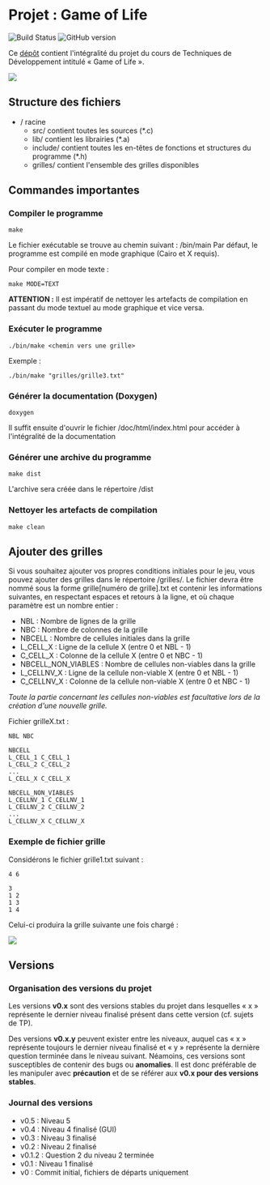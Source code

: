 # Projet : Game of Life

![Build Status](https://semaphoreapp.com/api/v1/projects/d4cca506-99be-44d2-b19e-176f36ec8cf1/128505/shields_badge.svg)
![GitHub version](https://d25lcipzij17d.cloudfront.net/badge.svg?id=gh&type=6&v=0.5&x2=0)

Ce [dépôt](https://git.unistra.fr/bflesch/Projet-Game-of-Life) contient l'intégralité du projet du cours de Techniques de Développement intitulé « Game of Life ».


![](https://fboris.com/documents/project-game-of-life-techdev/preview-gui.gif)


Structure des fichiers
----------------------

- / racine
	- src/ contient toutes les sources (*.c)
	- lib/ contient les librairies (*.a)
	- include/ contient toutes les en-têtes de fonctions et structures du programme (*.h)
	- grilles/ contient l'ensemble des grilles disponibles

Commandes importantes
---------------------

### Compiler le programme

~~~{.sh}
make
~~~
Le fichier exécutable se trouve au chemin suivant : /bin/main
Par défaut, le programme est compilé en mode graphique (Cairo et X requis).

Pour compiler en mode texte :
~~~{.sh}
make MODE=TEXT
~~~

**ATTENTION :** Il est impératif de nettoyer les artefacts de compilation en passant du mode textuel au mode graphique et vice versa.

### Exécuter le programme

~~~{.sh}
./bin/make <chemin vers une grille>
~~~

Exemple :
~~~{.sh}
./bin/make "grilles/grille3.txt"
~~~

### Générer la documentation (Doxygen)

~~~{.sh}
doxygen
~~~
Il suffit ensuite d'ouvrir le fichier /doc/html/index.html pour accéder à l'intégralité de la documentation

### Générer une archive du programme

~~~{.sh}
make dist
~~~
L'archive sera créée dans le répertoire /dist

### Nettoyer les artefacts de compilation

~~~{.sh}
make clean
~~~

Ajouter des grilles
---------------------------
Si vous souhaitez ajouter vos propres conditions initiales pour le jeu, vous pouvez ajouter des grilles dans le répertoire /grilles/. Le fichier devra être nommé sous la forme grille[numéro de grille].txt et contenir les informations suivantes, en respectant espaces et retours à la ligne, et où chaque paramètre est un nombre entier :
- NBL : Nombre de lignes de la grille
- NBC : Nombre de colonnes de la grille
- NBCELL : Nombre de cellules initiales dans la grille
- L_CELL_X : Ligne de la cellule X (entre 0 et NBL - 1)
- C_CELL_X : Colonne de la cellule X (entre 0 et NBC - 1)
- NBCELL_NON_VIABLES : Nombre de cellules non-viables dans la grille
- L_CELLNV_X : Ligne de la cellule non-viable X (entre 0 et NBL - 1)
- C_CELLNV_X : Colonne de la cellule non-viable X (entre 0 et NBC - 1)

*Toute la partie concernant les cellules non-viables est facultative lors de la création d'une nouvelle grille.*

Fichier grilleX.txt :
~~~{.txt}
NBL NBC

NBCELL
L_CELL_1 C_CELL_1
L_CELL_2 C_CELL_2
...
L_CELL_X C_CELL_X

NBCELL_NON_VIABLES
L_CELLNV_1 C_CELLNV_1
L_CELLNV_2 C_CELLNV_2
...
L_CELLNV_X C_CELLNV_X
~~~

### Exemple de fichier grille

Considérons le fichier grille1.txt suivant :
~~~{.txt}
4 6

3
1 2
1 3
1 4
~~~

Celui-ci produira la grille suivante une fois chargé :

![](https://fboris.com/documents/project-game-of-life-techdev/grid-example.png)


Versions
--------
### Organisation des versions du projet
Les versions **v0.x** sont des versions stables du projet dans lesquelles « x » représente le dernier niveau finalisé présent dans cette version (cf. sujets de TP).

Des versions **v0.x.y** peuvent exister entre les niveaux, auquel cas « x » représente toujours le dernier niveau finalisé et « y » représente la dernière question terminée dans le niveau suivant. Néamoins, ces versions sont susceptibles de contenir des bugs ou **anomalies**. Il est donc préférable de les manipuler avec **précaution** et de se référer aux **v0.x pour des versions stables**.

### Journal des versions
- v0.5 : Niveau 5
- v0.4 : Niveau 4 finalisé (GUI)
- v0.3 : Niveau 3 finalisé
- v0.2 : Niveau 2 finalisé
- v0.1.2 : Question 2 du niveau 2 terminée
- v0.1 : Niveau 1 finalisé
- v0 : Commit initial, fichiers de départs uniquement
